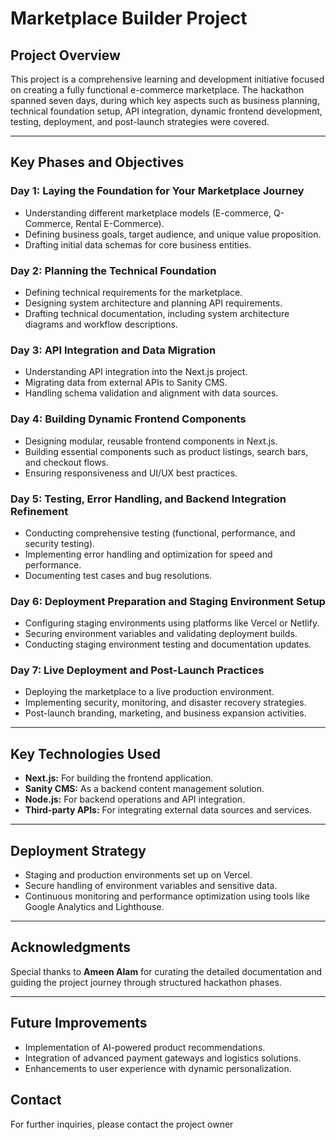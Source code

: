 # Marketplace Builder Project  

## Project Overview  
This project is a comprehensive learning and development initiative focused on creating a fully functional e-commerce marketplace. The hackathon spanned seven days, during which key aspects such as business planning, technical foundation setup, API integration, dynamic frontend development, testing, deployment, and post-launch strategies were covered.  

---

## Key Phases and Objectives  

### Day 1: Laying the Foundation for Your Marketplace Journey  
- Understanding different marketplace models (E-commerce, Q-Commerce, Rental E-Commerce).  
- Defining business goals, target audience, and unique value proposition.  
- Drafting initial data schemas for core business entities. 

### Day 2: Planning the Technical Foundation  
- Defining technical requirements for the marketplace.  
- Designing system architecture and planning API requirements.  
- Drafting technical documentation, including system architecture diagrams and workflow descriptions.

### Day 3: API Integration and Data Migration  
- Understanding API integration into the Next.js project.  
- Migrating data from external APIs to Sanity CMS.  
- Handling schema validation and alignment with data sources.

### Day 4: Building Dynamic Frontend Components  
- Designing modular, reusable frontend components in Next.js.  
- Building essential components such as product listings, search bars, and checkout flows.  
- Ensuring responsiveness and UI/UX best practices.

### Day 5: Testing, Error Handling, and Backend Integration Refinement  
- Conducting comprehensive testing (functional, performance, and security testing).  
- Implementing error handling and optimization for speed and performance.  
- Documenting test cases and bug resolutions.

### Day 6: Deployment Preparation and Staging Environment Setup  
- Configuring staging environments using platforms like Vercel or Netlify.  
- Securing environment variables and validating deployment builds.  
- Conducting staging environment testing and documentation updates.

### Day 7: Live Deployment and Post-Launch Practices  
- Deploying the marketplace to a live production environment.  
- Implementing security, monitoring, and disaster recovery strategies.  
- Post-launch branding, marketing, and business expansion activities.

---

## Key Technologies Used  
- **Next.js:** For building the frontend application.  
- **Sanity CMS:** As a backend content management solution.  
- **Node.js:** For backend operations and API integration.  
- **Third-party APIs:** For integrating external data sources and services.  

---

## Deployment Strategy  
- Staging and production environments set up on Vercel.  
- Secure handling of environment variables and sensitive data.  
- Continuous monitoring and performance optimization using tools like Google Analytics and Lighthouse.  

---

## Acknowledgments  
Special thanks to **Ameen Alam** for curating the detailed documentation and guiding the project journey through structured hackathon phases.  

---

## Future Improvements  
- Implementation of AI-powered product recommendations.  
- Integration of advanced payment gateways and logistics solutions.  
- Enhancements to user experience with dynamic personalization.  

## Contact  
For further inquiries, please contact the project owner
